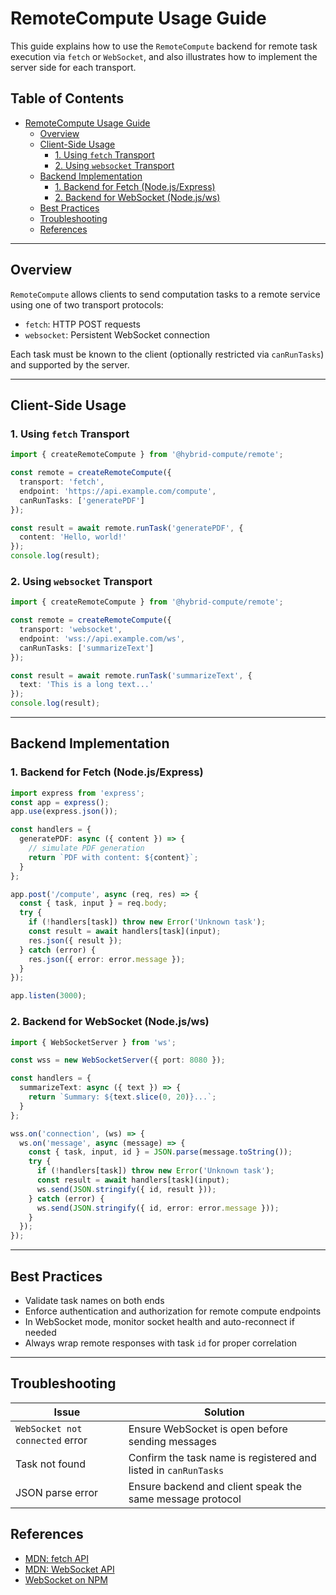 # RemoteCompute Usage Guide

This guide explains how to use the `RemoteCompute` backend for remote task
execution via `fetch` or `WebSocket`, and also illustrates how to implement the
server side for each transport.

## Table of Contents<!-- omit from toc -->

- [RemoteCompute Usage Guide](#remotecompute-usage-guide)
  - [Overview](#overview)
  - [Client-Side Usage](#client-side-usage)
    - [1. Using `fetch` Transport](#1-using-fetch-transport)
    - [2. Using `websocket` Transport](#2-using-websocket-transport)
  - [Backend Implementation](#backend-implementation)
    - [1. Backend for Fetch (Node.js/Express)](#1-backend-for-fetch-nodejsexpress)
    - [2. Backend for WebSocket (Node.js/ws)](#2-backend-for-websocket-nodejsws)
  - [Best Practices](#best-practices)
  - [Troubleshooting](#troubleshooting)
  - [References](#references)

---

## Overview

`RemoteCompute` allows clients to send computation tasks to a remote service
using one of two transport protocols:

- `fetch`: HTTP POST requests
- `websocket`: Persistent WebSocket connection

Each task must be known to the client (optionally restricted via `canRunTasks`)
and supported by the server.

---

## Client-Side Usage

### 1. Using `fetch` Transport

```ts
import { createRemoteCompute } from '@hybrid-compute/remote';

const remote = createRemoteCompute({
  transport: 'fetch',
  endpoint: 'https://api.example.com/compute',
  canRunTasks: ['generatePDF']
});

const result = await remote.runTask('generatePDF', {
  content: 'Hello, world!'
});
console.log(result);
```

### 2. Using `websocket` Transport

```ts
import { createRemoteCompute } from '@hybrid-compute/remote';

const remote = createRemoteCompute({
  transport: 'websocket',
  endpoint: 'wss://api.example.com/ws',
  canRunTasks: ['summarizeText']
});

const result = await remote.runTask('summarizeText', {
  text: 'This is a long text...'
});
console.log(result);
```

---

## Backend Implementation

### 1. Backend for Fetch (Node.js/Express)

```ts
import express from 'express';
const app = express();
app.use(express.json());

const handlers = {
  generatePDF: async ({ content }) => {
    // simulate PDF generation
    return `PDF with content: ${content}`;
  }
};

app.post('/compute', async (req, res) => {
  const { task, input } = req.body;
  try {
    if (!handlers[task]) throw new Error('Unknown task');
    const result = await handlers[task](input);
    res.json({ result });
  } catch (error) {
    res.json({ error: error.message });
  }
});

app.listen(3000);
```

### 2. Backend for WebSocket (Node.js/ws)

```ts
import { WebSocketServer } from 'ws';

const wss = new WebSocketServer({ port: 8080 });

const handlers = {
  summarizeText: async ({ text }) => {
    return `Summary: ${text.slice(0, 20)}...`;
  }
};

wss.on('connection', (ws) => {
  ws.on('message', async (message) => {
    const { task, input, id } = JSON.parse(message.toString());
    try {
      if (!handlers[task]) throw new Error('Unknown task');
      const result = await handlers[task](input);
      ws.send(JSON.stringify({ id, result }));
    } catch (error) {
      ws.send(JSON.stringify({ id, error: error.message }));
    }
  });
});
```

---

## Best Practices

- Validate task names on both ends
- Enforce authentication and authorization for remote compute endpoints
- In WebSocket mode, monitor socket health and auto-reconnect if needed
- Always wrap remote responses with task `id` for proper correlation

---

## Troubleshooting

| Issue                           | Solution                                                        |
| ------------------------------- | --------------------------------------------------------------- |
| `WebSocket not connected` error | Ensure WebSocket is open before sending messages                |
| Task not found                  | Confirm the task name is registered and listed in `canRunTasks` |
| JSON parse error                | Ensure backend and client speak the same message protocol       |

## References

- [MDN: fetch API](https://developer.mozilla.org/en-US/docs/Web/API/fetch)
- [MDN: WebSocket API](https://developer.mozilla.org/en-US/docs/Web/API/WebSocket)
- [WebSocket on NPM](https://www.npmjs.com/package/ws)
